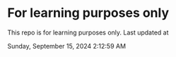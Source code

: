 # For learning purposes only
This repo is for learning purposes only.
Last updated at

Sunday, September 15, 2024 2:12:59 AM

